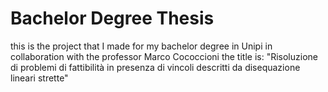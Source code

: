 # Bachelor Degree Thesis
this is the project that I made for my bachelor degree in Unipi in collaboration with the professor Marco Cococcioni
the title is: "Risoluzione di problemi di fattibilità in presenza di vincoli descritti da disequazione lineari strette"
